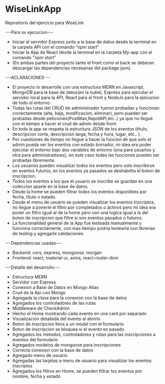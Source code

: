 # WiseLinkApp
Repositorio del ejercicio para WiseLink

---Para su ejecucion---
- Iniciar el servidor Express junto a la base de datos desde la terminal en la carpeta API con el comando "npm start"
- Iniciar la App de React desde la terminal en la carpeta My-app con el comando "npm start"
- (En ambas partes del proyecto tanto el front como el back se deberan descargar las dependencias necesarias del package.json)

---ACLARACIONES---

- El proyecto lo desarrolle con una estructura MERN en Javascript, MongoDB para la base de datos(en la nube), Express para ejecutar el servidor local para la API, React para el front y NodeJs para la ejecucion de todo el entorno.
- Todas las rutas del CRUD de administrador fueron probadas y funcionan correctamente (alta, baja, modificacion, eliminar), pero pueden ser probadas desde peticiones(PostMan,RapidAPI,etc..) ya que no llegué con el tiempo a hacer el crud de admin desde front.
- En toda la app se respeta la estructura JSON de los eventos (titulo, descripcion corta, descripcion larga, fecha y hora, lugar, etc.. ).
- Por cuestiones de tiempo no llegue a hacer la funcion de que solo el admin pueda ver los eventos con estado borrador, mi idea era poder ejecutar el entorno bajo dos variables de entorno (una para usuarios y otra para administradores), en este caso todas las funciones pueden ser probadas libremente.
- Los usuarios pueden visualizar todos los eventos pero solo inscribirse en eventos futuros, en los eventos ya pasados se deshabilita el boton de inscripcion.
- Todos los eventos a los que el usuario se inscribe se guardan en una coleccion aparte en la base de datos.
- Desde la home se pueden filtrar todos los eventos disponibles por fecha, titulo o estado.
- Desde el menu de usuario se pueden visualizar los eventos inscriptos, no llegue a ponerle el filtro por completados o activos pero mi idea era poner un filtro igual al de la home pero con una logica igual a la del boton de inscripcion que filtre si son eventos pasados o futuros.
- La funcionalidad general de la App fue testeada manualmente y funciona correctamente, con mas tiempo podria testearla con librerias de testing y agregarle validaciones 

---Dependencias usadas---
- Backend: cors, express, mongoose, morgan
- Frontend: react, material-ui, axios, react-router-dom

---Detalle del desarrollo---
- Estructura MERN
- Servidor con Express
- Conexion a Base de Datos en Mongo Atlas
- Crud de la Api con Mongo
- Agregada la clase para la conexion con la base de datos
- Agregados los controladores de las rutas
- Middleware de CheckAdmin
- Hecho el Home mostrando cada evento en una card por separado
- Visualizacion detallada del evento al abrirlo
- Boton de inscripcion lleva a un modal con el formulario
- Boton de inscripcion se bloquea si el evento es pasado
- Agregados los metodos, controladores y rutas para las inscripciones a eventos del formulario
- Agregados modelos de mongoose para inscripciones
- Correcta conexion con la base de datos
- Agregado menu de usuario
- Agregadas las tarjetas a menu de usuario para visualizar los eventos inscriptos
- Agregados los filtros en Home, se pueden filtrar los eventos por nombre, fecha y estado
